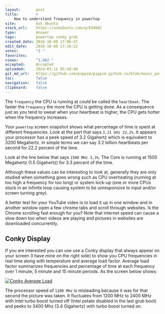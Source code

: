 ```yaml
---
layout:       post
title:        >
    How to understand frequency in powertop
site:         Ask Ubuntu
stack_url:    https://askubuntu.com/q/834601
type:         Answer
tags:         powertop conky grub
created_date: 2016-10-08 17:06:47
edit_date:    2016-10-08 17:16:22
votes:        "2 "
favorites:    
views:        "1,062 "
accepted:     Accepted
uploaded:     2024-03-11 05:28:40
git_md_url:   https://github.com/pippim/pippim.github.io/blob/main/_posts/2016/2016-10-08-How-to-understand-frequency-in-powertop.md
toc:          false
navigation:   false
clipboard:    false
---
```


The `frequency` the CPU is running at could be called the `heartbeat`. The faster the `frequency` the more the CPU is getting done. As a consequence just as you tend to sweat when your heartbeat is higher, the CPU gets hotter when the frequency increases.

Your `powertop` screen snapshot shows what percentage of time is spent at different frequencies. Look at the part that says `3,21 GHz 22,2%`. It appears your processor has a peek speed of 3.2 Gigahertz which is equivalent to 3200 Megahertz. In simple terms we can say 3.2 billion heartbeats per second for 22.2 percent of the time.

Look at the line below that says `1500 MHz 3,3%`. The Core is running at 1500 Megahertz (1.5 Gigahertz) for 3.3 percent of the time.

Although these values can be interesting to look at, generally they are only studied when something goes wrong such as CPU overheating (running at too high a frequency for too long) or system lock-up (one or more CPUs stuck in an infinite loop causing system to be unresponsive to input and/or screen turning grey).

A better test for your YouTube video is to load it up in one window and in another window open a few chrome tabs and scroll through websites. Is the Chrome scrolling fast enough for you? Note that internet speed can cause a slow down too when videos are playing and pictures in websites are downloaded concurrently.

## Conky Display


If you are interested you can use use a Conky display that always appear on your screen (I have mine on the right side) to show you CPU frequencies in real time along with temperature and average load factor. Average load factor summarizes frequencies and percentage of time at each frequency over 1 minute, 5 minute and 15 minute periods. As the screen below shows:

[![Conky Average Load][1]][1]

The processor speed of `1200 MHz` is misleading because it was for that second the picture was taken. It fluctuates from 1200 MHz to 2400 MHz with Intel turbo boost turned off (Intel pstate disabled in the last grub boot) and peeks to 3400 Mhz (3.4 Gigahertz) with turbo boost turned on.


  [1]: https://i.stack.imgur.com/lzv7x.png
